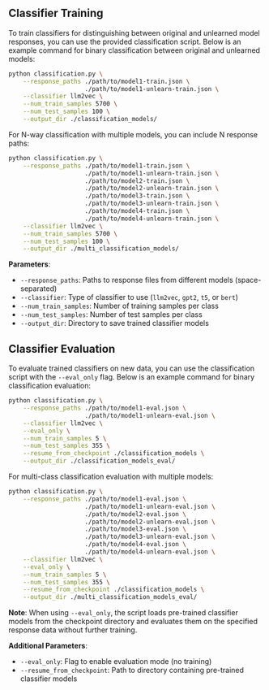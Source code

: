 ## Classifier Training

To train classifiers for distinguishing between original and unlearned model responses, you can use the provided classification script. Below is an example command for binary classification between original and unlearned models:

```bash
python classification.py \
    --response_paths ./path/to/model1-train.json \
                     ./path/to/model1-unlearn-train.json \
    --classifier llm2vec \
    --num_train_samples 5700 \
    --num_test_samples 100 \
    --output_dir ./classification_models/
```

For N-way classification with multiple models, you can include N response paths:

```bash
python classification.py \
    --response_paths ./path/to/model1-train.json \
                     ./path/to/model1-unlearn-train.json \
                     ./path/to/model2-train.json \
                     ./path/to/model2-unlearn-train.json \
                     ./path/to/model3-train.json \
                     ./path/to/model3-unlearn-train.json \
                     ./path/to/model4-train.json \
                     ./path/to/model4-unlearn-train.json \
    --classifier llm2vec \
    --num_train_samples 5700 \
    --num_test_samples 100 \
    --output_dir ./multi_classification_models/
```

**Parameters**:
- `--response_paths`: Paths to response files from different models (space-separated)
- `--classifier`: Type of classifier to use (`llm2vec`, `gpt2`, `t5`, or `bert`)
- `--num_train_samples`: Number of training samples per class
- `--num_test_samples`: Number of test samples per class
- `--output_dir`: Directory to save trained classifier models

## Classifier Evaluation

To evaluate trained classifiers on new data, you can use the classification script with the `--eval_only` flag. Below is an example command for binary classification evaluation:

```bash
python classification.py \
    --response_paths ./path/to/model1-eval.json \
                     ./path/to/model1-unlearn-eval.json \
    --classifier llm2vec \
    --eval_only \
    --num_train_samples 5 \
    --num_test_samples 355 \
    --resume_from_checkpoint ./classification_models \
    --output_dir ./classification_models_eval/
```

For multi-class classification evaluation with multiple models:

```bash
python classification.py \
    --response_paths ./path/to/model1-eval.json \
                     ./path/to/model1-unlearn-eval.json \
                     ./path/to/model2-eval.json \
                     ./path/to/model2-unlearn-eval.json \
                     ./path/to/model3-eval.json \
                     ./path/to/model3-unlearn-eval.json \
                     ./path/to/model4-eval.json \
                     ./path/to/model4-unlearn-eval.json \
    --classifier llm2vec \
    --eval_only \
    --num_train_samples 5 \
    --num_test_samples 355 \
    --resume_from_checkpoint ./classification_models \
    --output_dir ./multi_classification_models_eval/
```

**Note**: When using `--eval_only`, the script loads pre-trained classifier models from the checkpoint directory and evaluates them on the specified response data without further training.

**Additional Parameters**:
- `--eval_only`: Flag to enable evaluation mode (no training)
- `--resume_from_checkpoint`: Path to directory containing pre-trained classifier models
